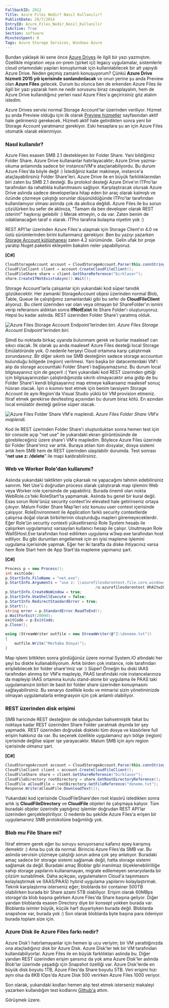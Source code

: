```yaml
---
FallbackID: 2912
Title: Azure Files Nedir? Nasıl Kullanılır?
PublishDate: 29/7/2014
EntryID: Azure_Files_Nedir_Nasil_Kullanilir
IsActive: True
Section: software
MinutesSpent: 0
Tags: Azure Storage Services, Windows Azure
---
```

Bundan yaklaşık iki sene önce [Azure
Drives](http://daron.yondem.com/software/post/Windows_Azure_Drive) ile
ilgili bir yazı yazmıştım. Özellikle migration veya on-prem (şirket içi)
legacy uygulamalar, sistemlerle cloud ortamındaki yapıları konuşturmak
için kullanılabilecek bir alt yapıydı Azure Drive. Neden geçmiş zamanlı
konuşuyorum? Çünkü **Azure Drive hizmeti 2015 yılı içerisinde
sonlandırılacak** ve onun yerine şu anda Preview olan **Azure Files**
gelecek. Durum bu olunca ben de erkenden Azure Files ile ilgili bir yazı
yazarak hem ne nedir sorusunu biraz cevaplayalım, hem de Azure Drive
kullandığınız yerleri nasıl Azure Files'a geçirirsiniz göz atalım
istedim.

Azure Drives servisi normal Storage Account'lar üzerinden veriliyor.
Hizmet şu anda Preview olduğu için ilk olarak [Preview
hizmetler](https://account.windowsazure.com/PreviewFeatures?fid=xsmb)
sayfasından aktif hale getirmeniz gerekecek. Hizmeti aktif hale
getirdikten sonra yeni bir Storage Account yaratmanız gerekiyor. Eski
hesaplara şu an için Azure Files otomatik olarak eklenmiyor.

### Nasıl kullanılır?

Azure Files esasen SMB 2.1 destekleyen bir Folder Share. Yani bildiğimiz
Folder Share. Azure Drive kullananlar hatırlayacaktır; Azure Drive
yazma-okuma anlamında sadece bir instance/VM'e ataçlanabiliyordu. Bu
durum Azure Files'da böyle değil :) İstediğiniz kadar makineye,
instance'a ataçlayabilirsiniz Folder Share'leri. Azure Drive ile en
büyük farklılıklarından biri zaten bu SMB 2.1 desteği. Bu protokol
desteği Azure Drive'ın ITPro'lar tarafından da rahatlıkla kullanılmasını
sağlıyor. Karşılaştıracak olursak Azure Drive aslında sadece
developerlara hitap eden bir araç olarak kalmıştı ve özünde çözmeye
çalıştığı sorunlar düşünüldüğünde ITPro'lar tarafından kullanılamıyor
olması aslında çok da akıllıca değildi. Azure Files ile bu sorun
çözülürken bu sefer de aklınıza, "Tamam da ben developer olarak REST
isterim!" haykırışı gelebilir :) Merak etmeyin, o da var. Zaten benim de
odaklanacağım taraf o olarak. ITPro tarafına bulaşma niyetim yok :)

REST API'lar üzerinden Azure Files'a ulaşmak için Storage Client'ın 4.0
ve üstü sürümlerinden birini kullanmanız gerekiyor. Ben bu yazıyı
yazarken [Storage Account
kütüphanesi](http://www.nuget.org/packages/WindowsAzure.Storage) zaten
4.2 sürümünde.  Gelin ufak bir proje yaratıp Nuget paketini ekleyelim
bakalım neler yapabiliyoruz.

**[C\#]**

```cs
CloudStorageAccount account = CloudStorageAccount.Parse(this.connString);
CloudFileClient client = account.CreateCloudFileClient();
CloudFileShare share = client.GetShareReference("birklasor");
share.CreateIfNotExistsAsync().Wait();
```

Storage Account'larla çalışanlar için yukarıdaki kod süper tanıdık
gözükecektir. Her zamanki StorageAccount objesi üzerinden normal Blob,
Table, Queue ile çalıştığımız zamanlardaki gibi bu sefer de
**CloudFileClient** alıyoruz. Bu client üzerinden var olan veya olmayan
bir ShareFolder'ın ismini verip referansını aldıktan sonra
**IfNotExist** ile Share Folder'ı oluşturuyoruz. Hepsi bu kadar aslında.
REST üzerinden Folder Share'i yaratmış olduk.

![Azure Files Storage Account Endpoint'lerinden
biri.](http://blob.daron.yondem.com/assets/2912/azurefiles_1.png)
*Azure Files Storage Account Endpoint'lerinden biri.*

Şimdi bu noktada birkaç uyarıda bulunmam gerek ve bunlar maalesef can
sıkıcı olacak. İlk olarak şu anda maalesef Azure Files desteği local
Storage Emülatöründe yok. O nedenle herşeyi Cloud ortamına karşı
çalıştırmak zorundasınız. Bir diğer sıkıntı ise SMB desteğinin sadece
storage accountun bulunduğu bölgede (region) verilmesi. Yani başka bir
datacenterdaki VM'i alıp da storage accounttaki Folder Share'i
bağlayamazsınız. Bu durum local bilgisayarınız için de geçerli :( Yani
yukarıdaki kod REST üzerinden gittiği için bilgisayarınızdan
çalıştırdığınızda sıkıntı olmayacaktır ama gidip de bu Folder Share'i
kendi bilgisayarınız map etmeye kalkarsanız maalesef sonuç hüsran
olacak. İşin o kısmını test etmek için benim tavsiyem Storage Account
ile aynı Region'da Visual Studio yüklü bir VM provision etmeniz. İtiraf
etmek gerekirse dev/testing açısından bu durum biraz kötü. En azından
local emülatör desteği gelirse süper olacak.

![Azure Files Folder Share VM'e
maplendi.](http://blob.daron.yondem.com/assets/2912/azurefiles_2.png)
*Azure Files Folder Share VM'e maplendi.*

Kod ile REST üzerinden Folder Share'i oluşturduktan sonra hemen test
için bir console açıp "net use" ile yukarıdaki ekran görüntüsünde de
görebileceğiniz üzere share'i VM'e mapledim. Böylece Azure Files
üzerinde bir Folder Share'imiz var artık. Buraya atılan tüm dosyalar,
dosya sistemi artık hem SMB hem de REST üzerinden ulaşılabilir durumda.
Test sonrası "**net use z: /delete**" ile mapi kaldırabilirsiniz.

### Web ve Worker Role'dan kullanımı?

Aslında yukarıdaki taktikten yola çıkarsak ne yapacağımı tahmin
edebilirsiniz sanırım. Net Use'ü doğrudan process olarak çalıştırarak
map işlemini Web veya Worker role içerisinde de yapabiliriz. Burada
önemli olan nokta WebRole.cs'teki RoleStart'ta yapmamak. Aslında bu
genel bir kural değil. Esas sorun Role'ünüz security context'ini
elevated hale getirirseniz ortaya çıkıyor. Malum Folder Share Map'leri
söz konusu user context içerisinde çalışıyor. RoleEnvironment ile
Application farklı security contextlerde çalışırsa doğal olarak
birbirlerinin oluşturduğu mapleri göremeyeceklerdir. Eğer Role'ün
security contexti yükseltirseniz Role System hesabı ile çalışırken
uygulamanız varsayılan kullanıcı hesap ile çalışır. Unutmayan Role
WaIISHost.Exe tarafından host edilirken uygulama w3wp.exe tarafından
host ediliyor. Bu gibi durumları engellemek için en iyisi mapleme
işlemini uygulama içerisinde yapmak. Eğer her iki tarafta da diske
ihtiyacınız varsa hem Role Start hem de App Start'da mapleme yapmanız
şart.

**[C\#]**

```cs
Process p = new Process();
int exitCode;
p.StartInfo.FileName = "net.exe";
p.StartInfo.Arguments = "use z: \\azurefilesdarontest.file.core.windows.net\birklasor 
                                        /u:azurefilesdarontest HhAItw2Q==";
p.StartInfo.CreateNoWindow = true;
p.StartInfo.UseShellExecute = false;
p.StartInfo.RedirectStandardError = true;
p.Start();
string error = p.StandardError.ReadToEnd();
p.WaitForExit(20000);
exitCode = p.ExitCode;
p.Close();

using (StreamWriter outfile = new StreamWriter(@"Z:\deneme.txt"))
{
    outfile.Write("Merhaba Dünya!");
}
```

Map işlemi bittikten sonra gördüğünüz üzere normal System.IO altındaki
her şeyi bu diskte kullanabiliyorum. Artık birden çok instance, role
tarafından erişilebilecek bir folder share'imiz var :) Süper! Örneğin bu
diski IAAS tarafından alınmış bir VM'e mapleyip, PAAS tarafındaki role
instancelarınıza da mapleyip IAAS ortamına kurulu stand-alone bir
uygulama ile PAAS taki uygulamanızın birbiri ile basit bir folder share
üzerinden konuşmasını sağlayabilirsiniz. Bu senaryo özellikle kodu ve
mimarisi sizin yönetiminizde olmayan uygulamalarla entegrasyon için çok
anlamlı olabiliyor.

### REST üzerinden disk erişimi

SMB haricinde REST desteğinin de olduğundan bahsetmiştik fakat bu
noktaya kadar REST üzerinden Share Folder yaratmak dışında bir şey
yapmadık. REST üzerinden doğrudak diskteki tüm dosya ve klasörlere full
erişim hakkınız da var. Bu seçenek özellikle uygulamanız ayrı bölge
(region) içerisinde değilse süper işe yarayacaktır. Malum SMB için aynı
region içerisinde olmanız şart.

**[C\#]**

```cs
CloudStorageAccount account = CloudStorageAccount.Parse(this.connString);
CloudFileClient client = account.CreateCloudFileClient();
CloudFileShare share = client.GetShareReference("birklasor");
CloudFileDirectory rootDirectory = share.GetRootDirectoryReference();
CloudFile aCloudFile = rootDirectory.GetFileReference("deneme.txt");
Response.Write(aCloudFile.DownloadText());
```

Yukarıdaki kod içerisinde CloudFileShare'den root klasörü istedikten
sonra artık iş **CloudFileDirectory** ve **CloudFile** objeleri ile
çalışmaya kalıyor. Tüm buradaki objeler üzerinde yaptığınız işlemler
doğrudan REST API'lar üzerinden gerçekleştiriliyor. O nedenle bu şekilde
Azure Files'a erişen bir uygulamanınz SMB protokolüne bağımlılığı yok.

### Blob mu File Share mi?

İtiraf etmem gerek eğer bu soruyu soruyorsanız kafanız epey karışmış
demektir :) Ama bu çok da normal. Birincisi Azure Files'da SMB var. Bu
aslında servisin çözmeye çalıştığı sorun adına çok şey anlatıyor.
Buradaki amaç sadece bir storage sistemi sağlamak değil, hatta storage
sistemi sağlamak da değil. Buradaki amaç Bloblar gibi inanılmaz
ölçeklenebilirliliğe sahip storage yapılarını kullanamayan, migrate
edilemeyen senaryolarda bir çözüm sunabilmek. Daha açıkçası,
uygulamaların Cloud'a taşınmasını kolaylaştırmak ve (IAAS/PAAS) hybrid
uygulama yapılarını kolaylaştırmak. Teknik karşılaştırma isterseniz
eğer; bloblarda bir container 500TB olabilirken burada bir Share azami
5TB olabiliyor. Erişim olarak 60MBps storage'da blob başına gelirken
Azure Files'da Share başına geliyor. Diğer yandan bloblarda esasen
Directory diye bir konsept yokken burada var. Bloblarda isimler büyük,
küçük harf duyarlıyken burada değil. Bloblarda snapshow var, burada yok
:) Son olarak bloblarda byte başına para ödeniyor burada toplam size
için.

### Azure Disk ile Azure Files farkı nedir?

Azure Disk'i hatırlamayanlar için hemen ip ucu veriyim; bir VM
yarattığınızda ona ataçladığınız disk bir Azure Disk. Azure Disk'ler tek
bir VM tarafından kullanılabiliyorlar. Azure Files ile en büyük
farklılıkları aslında bu. Diğer yandan REST üzerinden erişim şansınız da
yok ama Azure Disk'ler aslında Blob'lar üzerinde yaşadığı için Snapshot
özelliği var. Azure Disk'lerde en büyük disk boyutu 1TB, Azure Files'da
Share boyutu 5TB. Veri erişimi hızı aynı olsa da 8KB IOps'da Azure Disk
500 verirken Azure Files 1000 veriyor.

Son olarak, yukarıdaki kodları hemen alıp test etmek isterseniz makaleyi
yazarken kullandığım test kodlarını
[Github'a](https://github.com/daronyondem/AzureOrnekler/tree/master/AzureFiles_Preview)
attım.

Görüşmek üzere.


